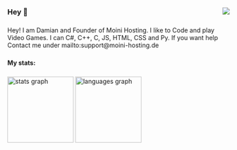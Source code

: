 ###

<img align="right" src="https://visitor-badge.laobi.icu/badge?page_id=DamianSchoenberger.DamianSchoenberger&left_color=slategray"  />

###

<h3 align="left">Hey 👀</h2>

###

<p align="left">Hey! I am Damian and Founder of Moini Hosting. I like to Code and play Video Games. I can C#, C++, C, JS, HTML, CSS and Py. If you want help Contact me under mailto:support@moini-hosting.de</p>


###

<h4 align="left">My stats:</h4>

###

<div align="left">
  <img src="https://github-readme-stats.vercel.app/api?username=DamianSchoenberger&hide_title=true&hide_rank=false&show_icons=true&include_all_commits=true&count_private=true&disable_animations=false&theme=dark&locale=en&hide_border=false&order=1" height="150" alt="stats graph"  />
  <img src="https://github-readme-stats.vercel.app/api/top-langs?username=DamianSchoenberger&locale=en&hide_title=false&layout=compact&card_width=320&langs_count=5&theme=dark&hide_border=false&order=2" height="150" alt="languages graph"  />
</div>

###
